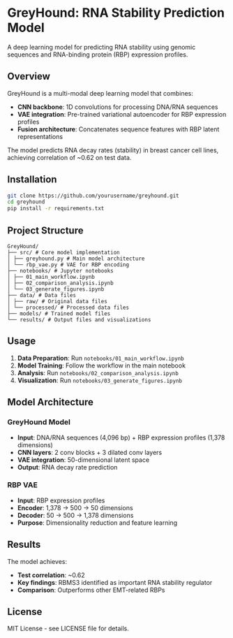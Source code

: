 # GreyHound: RNA Stability Prediction Model

A deep learning model for predicting RNA stability using genomic sequences and RNA-binding protein (RBP) expression profiles.

## Overview

GreyHound is a multi-modal deep learning model that combines:
- **CNN backbone**: 1D convolutions for processing DNA/RNA sequences
- **VAE integration**: Pre-trained variational autoencoder for RBP expression profiles
- **Fusion architecture**: Concatenates sequence features with RBP latent representations

The model predicts RNA decay rates (stability) in breast cancer cell lines, achieving correlation of ~0.62 on test data.

## Installation

```bash
git clone https://github.com/yourusername/greyhound.git
cd greyhound
pip install -r requirements.txt
```

## Project Structure
```
GreyHound/
├── src/ # Core model implementation
│ ├── greyhound.py # Main model architecture
│ └── rbp_vae.py # VAE for RBP encoding
├── notebooks/ # Jupyter notebooks
│ ├── 01_main_workflow.ipynb
│ ├── 02_comparison_analysis.ipynb
│ └── 03_generate_figures.ipynb
├── data/ # Data files
│ ├── raw/ # Original data files
│ └── processed/ # Processed data files
├── models/ # Trained model files
└── results/ # Output files and visualizations
```

## Usage

1. **Data Preparation**: Run `notebooks/01_main_workflow.ipynb`
2. **Model Training**: Follow the workflow in the main notebook
3. **Analysis**: Run `notebooks/02_comparison_analysis.ipynb`
4. **Visualization**: Run `notebooks/03_generate_figures.ipynb`

## Model Architecture

### GreyHound Model
- **Input**: DNA/RNA sequences (4,096 bp) + RBP expression profiles (1,378 dimensions)
- **CNN layers**: 2 conv blocks + 3 dilated conv layers
- **VAE integration**: 50-dimensional latent space
- **Output**: RNA decay rate prediction

### RBP VAE
- **Input**: RBP expression profiles
- **Encoder**: 1,378 → 500 → 50 dimensions
- **Decoder**: 50 → 500 → 1,378 dimensions
- **Purpose**: Dimensionality reduction and feature learning

## Results

The model achieves:
- **Test correlation**: ~0.62
- **Key findings**: RBMS3 identified as important RNA stability regulator
- **Comparison**: Outperforms other EMT-related RBPs

## License

MIT License - see LICENSE file for details.

